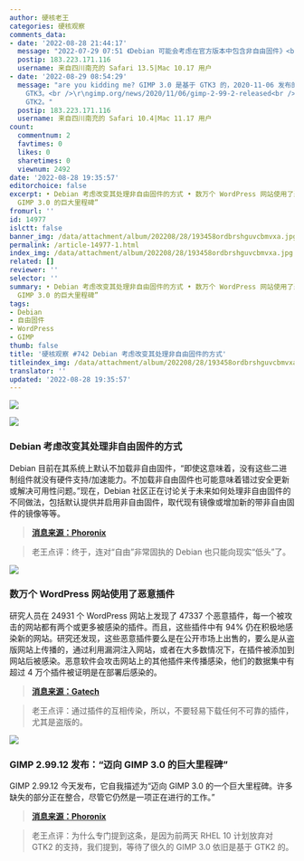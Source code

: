```yaml
---
author: 硬核老王
categories: 硬核观察
comments_data:
- date: '2022-08-28 21:44:17'
  message: "2022-07-29 07:51 《Debian 可能会考虑在官方版本中包含非自由固件》<br />\r\nlinux.cn/article-14873-1.html"
  postip: 183.223.171.116
  username: 来自四川南充的 Safari 13.5|Mac 10.17 用户
- date: '2022-08-29 08:54:29'
  message: "are you kidding me? GIMP 3.0 是基于 GTK3 的，2020-11-06 发布的开发版 (2.99.2) 明确说了基于
    GTK3。<br />\r\ngimp.org/news/2020/11/06/gimp-2-99-2-released<br />\r\n<br />\r\n最新的开发版编译时无需依赖
    GTK2。"
  postip: 183.223.171.116
  username: 来自四川南充的 Safari 10.4|Mac 11.17 用户
count:
  commentnum: 2
  favtimes: 0
  likes: 0
  sharetimes: 0
  viewnum: 2492
date: '2022-08-28 19:35:57'
editorchoice: false
excerpt: • Debian 考虑改变其处理非自由固件的方式 • 数万个 WordPress 网站使用了恶意插件 • GIMP 2.99.12 发布：“迈向
  GIMP 3.0 的巨大里程碑”
fromurl: ''
id: 14977
islctt: false
banner_img: /data/attachment/album/202208/28/193458ordbrshguvcbmvxa.jpg
permalink: /article-14977-1.html
index_img: /data/attachment/album/202208/28/193458ordbrshguvcbmvxa.jpg
related: []
reviewer: ''
selector: ''
summary: • Debian 考虑改变其处理非自由固件的方式 • 数万个 WordPress 网站使用了恶意插件 • GIMP 2.99.12 发布：“迈向
  GIMP 3.0 的巨大里程碑”
tags:
- Debian
- 自由固件
- WordPress
- GIMP
thumb: false
title: '硬核观察 #742 Debian 考虑改变其处理非自由固件的方式'
titleindex_img: /data/attachment/album/202208/28/193458ordbrshguvcbmvxa.jpg
translator: ''
updated: '2022-08-28 19:35:57'
---
```


![](/data/attachment/album/202208/28/193458ordbrshguvcbmvxa.jpg)


![](/data/attachment/album/202208/28/193508zz1fnr5xnd5d1c2n.jpg)


### Debian 考虑改变其处理非自由固件的方式


Debian 目前在其系统上默认不加载非自由固件，“即使这意味着，没有这些二进制组件就没有硬件支持/加速能力。不加载非自由固件也可能意味着错过安全更新或解决可用性问题。”现在，Debian 社区正在讨论关于未来如何处理非自由固件的不同做法，包括默认提供并启用非自由固件，取代现有镜像或增加新的带非自由固件的镜像等等。



> 
> **[消息来源：Phoronix](https://www.phoronix.com/news/Debian-Non-Free-Firmware-GR)**
> 
> 
> 



> 
> 老王点评：终于，连对“自由”非常固执的 Debian 也只能向现实“低头”了。
> 
> 
> 


![](/data/attachment/album/202208/28/193521lj7n07qmp5d3nd8q.png)


### 数万个 WordPress 网站使用了恶意插件


研究人员在 24931 个 WordPress 网站上发现了 47337 个恶意插件，每一个被攻击的网站都有两个或更多被感染的插件。而且，这些插件中有 94% 仍在积极地感染新的网站。研究还发现，这些恶意插件要么是在公开市场上出售的，要么是从盗版网站上传播的，通过利用漏洞注入网站，或者在大多数情况下，在插件被添加到网站后被感染。恶意软件会攻击网站上的其他插件来传播感染，他们的数据集中有超过 4 万个插件被证明是在部署后感染的。



> 
> **[消息来源：Gatech](https://www.cc.gatech.edu/news/eight-year-study-shows-dark-side-wordpress-plugins)**
> 
> 
> 



> 
> 老王点评：通过插件的互相传染，所以，不要轻易下载任何不可靠的插件，尤其是盗版的。
> 
> 
> 


![](/data/attachment/album/202208/28/193534lsue6tfl3nat7uul.jpg)


### GIMP 2.99.12 发布：“迈向 GIMP 3.0 的巨大里程碑”


GIMP 2.99.12 今天发布，它自我描述为“迈向 GIMP 3.0 的一个巨大里程碑。许多缺失的部分正在整合，尽管它仍然是一项正在进行的工作。”



> 
> **[消息来源：Phoronix](https://www.phoronix.com/news/GIMP-2.99.12-Released)**
> 
> 
> 



> 
> 老王点评：为什么专门提到这条，是因为前两天 RHEL 10 计划放弃对 GTK2 的支持，我们提到，等待了很久的 GIMP 3.0 依旧是基于 GTK2 的。
> 
> 
>
